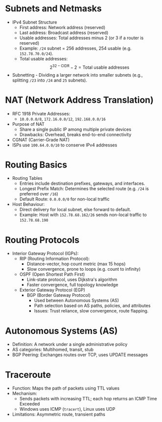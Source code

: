 # Subnets and Netmasks
- IPv4 Subnet Structure
	- First address: Network address (reserved)
	- Last address: Broadcast address (reserved)
	- Usable addresses: Total addresses minus 2 (or 3 if a router is reserved)
	- Example: `/24` subnet = 256 addresses, 254 usable (e.g. `152.78.70.0/24`).
	- Total usable addresses:
$$
2^{32-\text{CIDR}} - 2 = \text{Total usable addresses}
$$
- Subnetting
		- Dividing a larger network into smaller subnets (e.g., splitting `/23` into `/24` and `25` subnets).

# NAT (Network Address Translation)
- RFC 1918 Private Addresses:
	- `10.0.0.0/8`, `172.16.0.0/12`, `192.168.0.0/16`
- Purpose of NAT
	- Share a single public IP among multiple private devices
	- Drawbacks: Overhead, breaks end-to-end connectivity
- CGNAT (Carrier-Grade NAT)
- ISPs use `100.64.0.0/10` to conserve IPv4 addresses

# Routing Basics
- Routing Tables
	- Entries include destination prefixes, gateways, and interfaces.
	- Longest Prefix Match: Determines the selected route (e.g. `/24` is preferred over `/16`)
	- Default Route: `0.0.0.0/0` for non-local traffic
- Host Behaviour:
	- Direct delivery for local subnet, else forward to default.
	- Example: Host with `152.78.68.162/26` sends non-local traffic to `152.78.68.190`

# Routing Protocols
- Interior Gateway Protocol (IGPs):
	- RIP (Routing Information Protocol):
		- Distance-vector, hop count metric (max 15 hops)
		- Slow convergence, prone to loops (e.g. count to infinity)
	- OSPF (Open Shortest Path First)
		- Link-state protocol, uses Dijkstra's algorithm
		- Faster convergence, full topology knowledge
	- Exterior Gateway Protocol (EGP)
		- BGP (Border Gateway Protocol)
			- Used between Autonomous Systems (AS)
			- Path selection based on AS paths, policies, and attributes
			- Issues: Trust reliance, slow convergence, route flapping.
# Autonomous Systems (AS)
- Definition: A network under a single administrative policy
- AS categories: Multihomed, transit, stub
- BGP Peering: Exchanges routes over TCP, uses UPDATE messages
# Traceroute
- Function: Maps the path of packets using TTL values
- Mechanism:
	- Sends packets with increasing TTL; each hop returns an ICMP Time Exceeded
	- Windows uses ICMP (`tracert`), Linux uses UDP
- Limitations: Asymmetric route, transient paths 